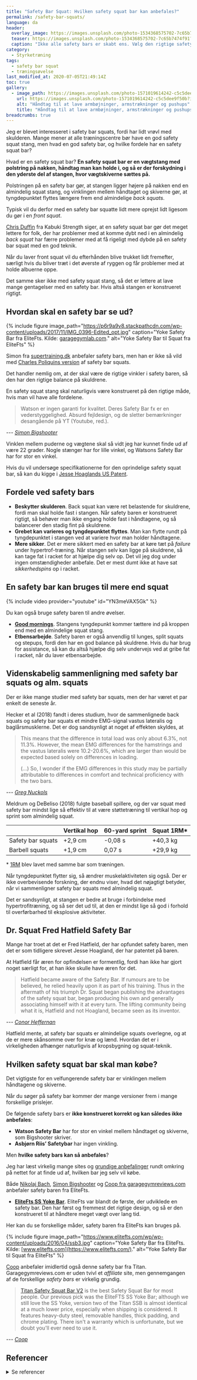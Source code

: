 ```yaml
---
title: "Safety Bar Squat: Hvilken safety squat bar kan anbefales?"
permalink: /safety-bar-squats/
language: da
header:
  overlay_image: https://images.unsplash.com/photo-1534368575702-7c65b7474f91?ixlib=rb-1.2.1&ixid=eyJhcHBfaWQiOjEyMDd9&auto=format&fit=crop&w=1900&q=5
  teaser: https://images.unsplash.com/photo-1534368575702-7c65b7474f91?ixlib=rb-1.2.1&ixid=eyJhcHBfaWQiOjEyMDd9&auto=format&fit=crop&w=400&q=5
  caption: "Ikke alle safety bars er skabt ens. Vælg den rigtige safety bar til din squat!"
category:
  - Styrketræning
tags:
  - safety bar squat
  - træningsøvelse
last_modified_at: 2020-07-05T21:49:14Z
toc: true
gallery:
  - image_path: https://images.unsplash.com/photo-1571019614242-c5c5dee9f50b?ixlib=rb-1.2.1&ixid=eyJhcHBfaWQiOjEyMDd9&auto=format&fit=crop&w=400&q=5
    url: https://images.unsplash.com/photo-1571019614242-c5c5dee9f50b?ixlib=rb-1.2.1&ixid=eyJhcHBfaWQiOjEyMDd9&auto=format&fit=crop&w=1900&q=5
    alt: "Håndtag til at lave armbøjninger, armstrækninger og pushups"
    title: "Håndtag til at lave armbøjninger, armstrækninger og pushups"
breadcrumbs: true
---
```


Jeg er blevet interesseret i safety bar squats, fordi har lidt vrøvl med skulderen. Mange mener at alle træningscentre bør have en god safety squat stang, men hvad en god safety bar, og hvilke fordele har en safety squat bar?

Hvad er en safety squat bar? **En safety squat bar er en vægtstang med polstring på nakken, håndtag man kan holde i, og så er der forskydning i den yderste del af stangen, hvor vægtskiverne sættes på.**

Polstringen på en safety bar gør, at stangen ligger højere på nakken end en almindelig squat stang, og vinklingen mellem håndtaget og skiverne gør, at tyngdepunktet flyttes længere frem end almindelige _back squats_.

Typisk vil du derfor med en safety bar squatte lidt mere oprejst lidt ligesom du gør i en _front squat_.

[Chris Duffin](https://www.spreaker.com/user/anders_nedergaard/236-chris-duffin_1) fra Kabuki Strength siger, at en safety squat bar gør det meget lettere for folk, der har problemer med at komme dybt ned i en almindelig _back squat_ har færre problemer med at få rigeligt med dybde på en safety bar squat med en god teknik.

Når du laver front squat vil du efterhånden blive trukket lidt fremefter, særligt hvis du bliver træt i det øverste af ryggen og får problemer med at holde albuerne oppe.

Det samme sker ikke med safety squat stang, så det er lettere at lave mange gentagelser med en safety bar. Hvis altså stangen er konstrueret rigtigt.

## Hvordan skal en safety bar se ud?

{% include figure image_path="https://p6r9a9v8.stackpathcdn.com/wp-content/uploads/2017/11/IMG_0396-Edited_opt.jpg" caption="Yoke Safety Bar fra EliteFts. Kilde: [garagegymlab.com](https://garagegymlab.com/5-safety-squat-bar-benefits/)." alt="Yoke Safety Bar til Squat fra EliteFts" %}

Simon fra [supertraining.dk](http://supertraining.dk/) anbefaler safety bars, men han er ikke så vild med [Charles Poliquins version](http://supertraining.dk/180-charles-poliquin-master-of-bullshit/) af safety bar squats.

Det handler nemlig om, at der skal være de rigtige vinkler i safety baren, så den har den rigtige balance på skuldrene.

En safety squat stang skal naturligvis være konstrueret på den rigtige måde, hvis man vil have alle fordelene.

> Watson er ingen garanti for kvalitet. Deres Safety Bar fx er en vederstyggelighed. Absurd fejldesign, og de sletter bemærkninger desangående på YT (Youtube, red.).

--- <cite>[Simon Bigshooter](http://supertraining.dk/146-qa-squats-leg-curls/)</cite>

Vinklen mellem puderne og vægtene skal så vidt jeg har kunnet finde ud af være 22 grader. Nogle stænger har for lille vinkel, og Watsons Safety Bar har for stor en vinkel.

Hvis du vil undersøge specifikationerne for den oprindelige safety squat bar, så kan du kigge i [Jesse Hoaglands US Patent](https://www.google.com/patents/US7112164).

## Fordele ved safety bars

- **Beskytter skulderen**. Back squat kan være ret belastende for skuldrene, fordi man skal holde fast i stangen. Når safety baren er konstrueret rigtigt, så behøver man ikke engang holde fast i håndtagene, og så balancerer den stadig fint på skuldrene.
- **Grebet kan varieres og tyngdepunktet flyttes**. Man kan flytte rundt på tyngdepunktet i stangen ved at variere hvor man holder håndtagene.
- **Mere sikker**. Det er mere sikkert med en safety bar at køre tæt på _failure_ under hypertrof-træning. Når stangen selv kan ligge på skuldrene, så kan tage fat i racket for at hjælpe dig selv op. Det vil jeg dog under ingen omstændigheder anbefale. Det er mest dumt ikke at have sat  _sikkerhedspins_ op i racket.

## En safety bar kan bruges til mere end squat

{% include video provider="youtube" id="YN3meVAX5Gk" %}

Du kan også bruge safety baren til andre øvelser.

- **[Good mornings](/oevelse/goodmorning/)**. Stangens tyngdepunkt kommer tættere ind på kroppen end med en almindelige squat stang.
- **Etbensarbejde**. Safety baren er også anvendlig til lunges, split squats og stepups, fordi den har en god balance på skuldrene. Hvis du har brug for assistance, så kan du altså hjælpe dig selv undervejs ved at gribe fat i racket, når du laver etbensarbejde.

## Videnskabelig sammenligning med safety bar squats og alm. squats

Der er ikke mange studier med safety bar squats, men der har været et par enkelt de seneste år.

Hecker et al (2018) fandt i deres studium, hvor de sammenlignede back squats og safety bar squats et mindre EMG-signal vastus lateralis og baglårsmusklerne. Det er dog sandsynligt at noget af effekten skyldes, at

> This means that the difference in total load was only about 6.3%, not 11.3%. However, the mean EMG differences for the hamstrings and the vastus lateralis were 10.2-20.6%, which are larger than would be expected based solely on differences in loading.
>
> (...) So, I wonder if the EMG differences in this study may be partially attributable to differences in comfort and technical proficiency with the two bars.

--- <cite>[Greg Nuckols](https://www.strongerbyscience.com/safety-bar-squats/)</cite>

Meldrum og DeBeliso (2018) fulgte baseball spillere, og der var squat med safety bar mindst lige så effektiv til at være støttetræning til vertikal hop og sprint som almindelig squat.

|| Vertikal hop | 60-yard sprint | Squat 1RM* |
|-|-|-|-|
| Safety bar squats | +2,9 cm | -0,08 s | +40,3 kg |
| Barbell squats | +1,9 cm | 0,07 s | +29,9 kg |

\* [1RM](/rm-beregner/) blev lavet med samme bar som træningen.

Når tyngdepunktet flytter sig, så ændrer muskelaktiviteten sig også. Der er ikke overbevisende forskning, der endnu viser, hvad det nøjagtigt betyder, når vi sammenligner safety bar squats med almindelig squat.

Det er sandsynligt, at stangen er bedre at bruge i forbindelse med hypertrofitræning, og så ser det ud til, at den er mindst lige så god i forhold til overførbarhed til eksplosive aktiviteter.

## Dr. Squat Fred Hatfield Safety Bar

Mange har troet at det er Fred Hatfield, der har opfundet safety baren, men det er som tidligere skrevet Jesse Hoagland, der har patentet på baren.

At Hatfield får æren for opfindelsen er formentlig, fordi han ikke har gjort noget særligt for, at han ikke skulle have æren for det.

> Hatfield became aware of the Safety Bar. If rumours are to be believed, he relied heavily upon it as part of his training. Thus in the aftermath of his triumph Dr. Squat began publishing the advantages of the safety squat bar, began producing his own and generally associating himself with it at every turn. The lifting community being what it is, Hatfield and not Hoagland, became seen as its inventor.

--- <cite>[Conor Heffernan](https://physicalculturestudy.com/2020/04/03/the-history-of-the-cambered-bar-3/)</cite>

Hatfield mente, at safety bar squats er almindelige squats overlegne, og at de er mere skånsomme over for knæ og lænd. Hvordan det er i virkeligheden afhænger naturligvis af kropsbygning og squat-teknik.

## Hvilken safety squat bar skal man købe?

Det vigtigste for en velfungerende safety bar er vinklingen mellem håndtagene og skiverne.

Når du søger på safety bar kommer der mange versioner frem i mange forskellige prislejer.

De følgende safety bars er **ikke konstrueret korrekt og kan således ikke anbefales**:

- **Watson Safety Bar** har for stor en vinkel mellem håndtaget og skiverne, som Bigshooter skriver.
- **Asbjørn Riis’ Safetybar** har ingen vinkling.

Men **hvilke safety bars kan så anbefales**?

Jeg har læst virkelig mange sites og [grundige anbefalinger](https://www.garagegymreviews.com/the-best-safety-squat-bar) rundt omkring på nettet for at finde ud af, hvilken bar jeg selv vil købe.

Både [Nikolaj Bach](https://nikolajbach.dk/safety-bar-squats/), [Simon Bigshooter](https://andersnedergaard.dk/fitness-mk/fitness-m-k-233/) og [Coop fra garagegymreviews.com](https://www.garagegymreviews.com/the-best-safety-squat-bar) anbefaler safety baren fra EliteFts.

- **[EliteFts SS Yoke Bar](https://www.elitefts.com/ss-yoke-bar.html)**. EliteFts var blandt de første, der udviklede en safety bar. Den har først og fremmest det rigtige design, og så er den konstrueret til at håndtere meget vægt over lang tid.

Her kan du se forskellige måder, safety baren fra EliteFts kan bruges på.

{% include figure image_path="https://www.elitefts.com/wp/wp-content/uploads/2016/04/ssb3.jpg" caption="Yoke Safety Bar fra EliteFts. Kilde: [www.elitefts.com](https://www.elitefts.com/)." alt="Yoke Safety Bar til Squat fra EliteFts" %}

[Coop](https://www.garagegymreviews.com/the-best-safety-squat-bar) anbefaler imidlertid også denne safety bar fra Titan. Garagegymreviews.com er uden tvivl et _affiliate_ site, men gennemgangen af de forskellige _safety bars_ er virkelig grundig.

> [Titan Safety Squat Bar V2](https://www.titan.fitness/strength/barbells/specialty/safety-squat-olympic-bar-%7C-v2/430063.2.html) is the best Safety Squat Bar for most people. Our previous pick was the EliteFTS SS Yoke Bar; although we still love the SS Yoke, version two of the Titan SSB is almost identical at a much lower price, especially when shipping is considered. It features heavy-duty steel, removable handles, thick padding, and chrome plating. There isn't a warranty which is unfortunate, but we doubt you'll ever need to use it.

--- <cite>[Coop](https://www.garagegymreviews.com/the-best-safety-squat-bar)</cite>

## Referencer

<details markdown="1">
  <summary>Se referencer</summary>

- [Effects of the Safety Squat Bar on Trunk and Lower-Body Mechanics During a Back Squat](https://www.ncbi.nlm.nih.gov/pubmed/30363042). Hecker et al. (2018)
- Meldrum R, DeBeliso M. [A Comparison of Back Squat & Safety Squat Bar on Measures of Strength, Speed, and Power in NCAA Division I Baseball Players](http://article.sapub.org/10.5923.j.sports.20180805.01.html).International Journal of Sport Science. 2018; 8(5): 137-144.
</details>
